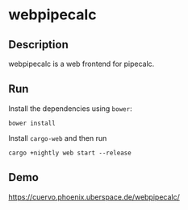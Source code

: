 # webpipecalc
## Description
webpipecalc is a web frontend for pipecalc.

## Run
Install the dependencies using `bower`:

    bower install

Install `cargo-web` and then run

    cargo +nightly web start --release

## Demo
https://cuervo.phoenix.uberspace.de/webpipecalc/
